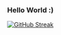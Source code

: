 ### Hello World :)

[![GitHub Streak](https://github-readme-streak-stats.herokuapp.com?user=krithika117&theme=dark-smoky)](https://git.io/streak-stats)
<!--
**krithika117/krithika117** is a ✨ _special_ ✨ repository because its `README.md` (this file) appears on your GitHub profile.

Here are some ideas to get you started:

- 🔭 I’m currently working on ...
- 🌱 I’m currently learning ...
- 👯 I’m looking to collaborate on ...
- 🤔 I’m looking for help with ...
- 💬 Ask me about ...
- 📫 How to reach me: ...
- 😄 Pronouns: ...
- ⚡ Fun fact: ...
-->
